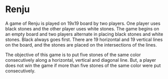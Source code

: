 # Renju
A game of Renju is played on 19x19 board by two players. One player uses black stones and the
other player uses white stones. The game begins on an empty board and two players alternate in
placing black stones and white stones. Black always goes first. There are 19 horizontal and 19
vertical lines on the board, and the stones are placed on the intersections of the lines.

The objective of this game is to put five stones of the same color consecutively along a horizontal,
vertical and diagonal line. But, a player does not win the game if more than
five stones of the same color were put consecutively.

